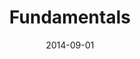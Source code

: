 ---
layout: item
title: "Fundamentals"
type: seminar
org: Faculty of Architecture and the Built Environment, Delft University of Technology
date: 2014-09-01
hide: true
iterations: [fall 2014, spring 2015, fall 2015]
---